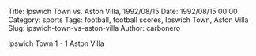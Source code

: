 Title: Ipswich Town vs. Aston Villa, 1992/08/15
Date: 1992/08/15 00:00
Category: sports
Tags: football, football scores, Ipswich Town, Aston Villa
Slug: ipswich-town-vs-aston-villa
Author: carbonero


Ipswich Town 1 - 1 Aston Villa

